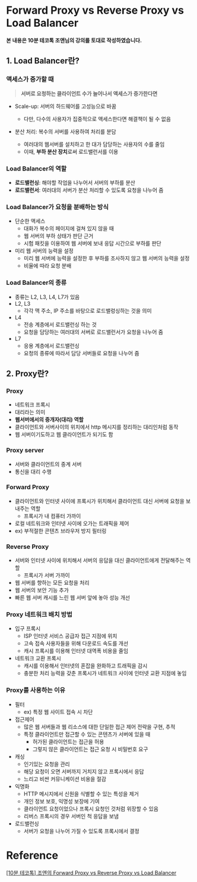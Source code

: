

# Forward Proxy vs Reverse Proxy vs Load Balancer

**본 내용은 10분 테코톡 조앤님의 강의를 토대로 작성하였습니다.**



## 1. Load Balancer란?

### 액세스가 증가할 때

>  **서버로 요청하는 클라이언트 수가 늘어나서 액세스가 증가한다면**

* Scale-up: 서버의 하드웨어를 고성능으로 바꿈

  * 다만, 다수의 사용자가 집중적으로 액세스한다면 해결책이 될 수 없음

* 분산 처리: 복수의 서버를 사용하여 처리를 분담

  * 여러대의 웹서버를 설치하고 한 대가 담당하는 사용자의 수를 줄임
  * 이때, **부하 분산 장치**로써 로드밸런서를 이용

  

### Load Balancer의 역할

* **로드밸런싱**: 해야할 작업을 나누어서 서버의 부하를 분산
* **로드밸런서**: 여러대의 서버가 분산 처리할 수 있도록 요청을 나누어 줌



### Load Balancer가 요청을 분배하는 방식

* 단순한 액세스
  * 대화가 복수의 페이지에 걸쳐 있지 않을 때
  * 웹 서버의 부하 상태가 판단 근거
  * 시험 패킷을 이용하여 웹 서버에 보내 응답 시간으로 부하를 판단
* 미리 웹 서버의 능력을 설정
  * 미리 웹 서버에 능력을 설정한 후 부하를 조사하지 않고 웹 서버의 능력을 설정
  * 비율에 따라 요청 분배



### Load Balancer의 종류

* 종류는 L2, L3, L4, L7가 있음
* L2, L3
  * 각각 맥 주소, IP 주소를 바탕으로 로드밸렁싱하는 것을 의미
* L4
  * 전송 계층에서 로드밸런싱 하는 것
  * 요청을 담당하는 여러대의 서버로 로드밸런서가 요청을 나누어 줌
* L7
  * 응용 계층에서 로드밸런싱
  * 요청의 종류에 따라서 담당 서버들로 요청을 나누어 줌



## 2. Proxy란?



### Proxy

* 네트워크 프록시
* 대리라는 의미
* **웹서버에서의 중개자(대리) 역할**
* 클라이언트와 서버사이의 위치에서 http 메시지를 정리하는 대리인처럼 동작
* 웹 서버이기도하고 웹 클라이언트가 되기도 함



### Proxy server

* 서버와 클라이언트의 중계 서버
* 통신을 대리 수행



### Forward Proxy

* 클라이언트와 인터넷 사이에 프록시가 위치해서 클라이언트 대신 서버에 요청을 보내주는 역할
  * 프록시가 내 컴퓨터 가까이
* 로컬 네트워크와 인터넷 사이에 오가는 트래픽을 제어
* ex) 부적절한 콘텐츠 브라우저 방지 필터링



### Reverse Proxy

* 서버와 인터넷 사이에 위치해서 서버의 응답을 대신 클라이언트에게 전달해주는 역할
  * 프록시가 서버 가까이
* 웹 서버를 향하는 모든 요청을 처리
* 웹 서버의 보안 기능 추가
* 빠른 웹 서버 캐시를 느린 웹 서버 앞에 놓아 성능 개선



### Proxy 네트워크 배치 방법

* 입구 프록시
  * ISP 인터넷 서비스 공급자 접근 지점에 위치
  * 고속 접속 사용자들을 위해 다운로드 속도를 개선
  * 캐시 프록시를 이용해 인터넷 대역폭 비용을 줄임
* 네트워크 교환 프록시
  * 캐시를 이용해서 인터넷의 혼잡을 완화하고 트래픽을 감시
  * 충분한 처리 능력을 갖춘 프록시가 네트워크 사이에 인터넷 교환 지점에 놓임



### Proxy를 사용하는 이유

* 필터
  * ex) 특정 웹 사이트 접속 시 차단
* 접근제어
  * 많은 웹 서버들과 웹 리소스에 대한 단일한 접근 제어 전략을 구현, 추적
  * 특정 클라이언트만 접근할 수 있는 콘텐츠가 서버에 있을 때
    * 허가된 클라이언트는 접근을 허용
    * 그렇지 않은 클라이언트는 접근 요청 시 비밀번호 요구
* 캐싱
  * 인기있는 요청을 관리
  * 해당 요청이 오면 서버까지 거치지 않고 프록시에서 응답
  * 느리고 비싼 커뮤니케이션 비용을 절감
* 익명화
  * HTTP 메시지에서 신원을 식별할 수 있는 특성을 제거
  * 개인 정보 보호, 익명성 보장에 기여
  * 클라이언트 요청이었으나 프록시 요청인 것처럼 위장할 수 있음
  * 리버스 프록시의 경우 서버인 척 응답을 보냄
* 로드밸런싱
  * 서버가 요청을 나누어 가질 수 있도록 프록시에서 결정

  

# Reference

[[10분 테코톡] 조앤의 Forward Proxy vs Reverse Proxy vs Load Balancer](https://www.youtube.com/watch?v=u4O4zHdiFhk)


